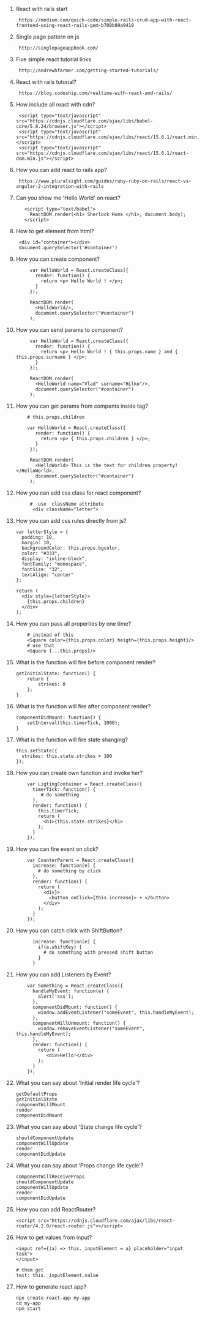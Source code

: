 1. React with rails start
        
        https://medium.com/quick-code/simple-rails-crud-app-with-react-frontend-using-react-rails-gem-b708b89a9419

1. Single page pattern on js
        
        http://singlepageappbook.com/
1. Five simple react tutorial links
        
        http://andrewhfarmer.com/getting-started-tutorials/
1. React with rails tutorial?
    
        https://blog.codeship.com/realtime-with-react-and-rails/
2. How include all react with cdn?
    
        <script type="text/javascript" src="https://cdnjs.cloudflare.com/ajax/libs/babel-core/5.8.24/browser.js"></script>
        <script type="text/javascript" src="https://cdnjs.cloudflare.com/ajax/libs/react/15.6.1/react.min.js"></script>
        <script type="text/javascript" src="https://cdnjs.cloudflare.com/ajax/libs/react/15.6.1/react-dom.min.js"></script>

3. How you can add react to rails app?
        
        https://www.pluralsight.com/guides/ruby-ruby-on-rails/react-vs-angular-2-integration-with-rails
4. Can you show me 'Hello World' on react?
          
          <script type="text/babel">
            ReactDOM.render(<h1> Sherlock Homs </h1>, document.body);
          </script>
5. How to get element from html?

        <div id="container"></div>
        document.querySelector('#container')

6. How you can create component?
        
            var HelloWorld = React.createClass({
              render: function() {
                return <p> Hello World ! </p>;
              }
            });
            
            ReactDOM.render(
              <HelloWorld/>,
              document.querySelector("#container")
            );
            
7. How you can send params to component?

            var HelloWorld = React.createClass({
              render: function() {
                return <p> Hello World ! { this.props.name } and { this.props.surname } </p>;
              }
            });
            
            ReactDOM.render(
              <HelloWorld name="Vlad" surname="Hilko"/>,
              document.querySelector("#container")
            );
8. How you can get params from compents inside tag?
           
           # this.props.children
           
           var HelloWorld = React.createClass({
              render: function() {
                return <p> { this.props.children } </p>;
              }
            });
            
            ReactDOM.render(
              <HelloWorld> This is the text for children property! </HelloWorld>,
              document.querySelector("#container")
            );        
        
9. How you can add css class for react component?
            
            #  use  className attribute
             <div className="letter">

10. How you can add css rules directly from js?
                
        var letterStyle = {
          padding: 10,
          margin: 10,
          backgroundColor: this.props.bgcolor,
          color: "#333",
          display: "inline-block",
          fontFamily: "monospace",
          fontSize: "32",
          textAlign: "center"
        };

        return (
          <div style={letterStyle}>
            {this.props.children}
          </div>
        );              
11. How you can pass all properties by one time?
          
            # instead of this
            <Square color={this.props.color} heigth={this.props.height}/>
            # use that
            <Square {...this.props}/>
12. What is the function will fire before component render?
        
        getInitialState: function() {
            return {
                strikes: 0
            };
        }
13. What is the function will fire after component render?
        
        componentDidMount: function() {
            setInterval(this.timerTick, 1000);
        }
14. What is the function will fire state shanging?
        
        this.setState({
          strikes: this.state.strikes + 100
        });
15. How you can create own function and invoke her?
        
            var LigtingContainer = React.createClass({
              timerTick: function() {
                 # do something
              },
              render: function() {
                this.timerTick;
                return (
                  <h1>{this.state.strikes}</h1>
                );
              }
            });
16. How you can fire event on click?
        
            var CounterParent = React.createClass({
              increase: function(e) {
                # do something by click
              },
              render: function() {
                return (
                  <div}>
                    <button onClick={this.increase}> + </button>
                  </div>
                );
              }
            });
17. How you can catch click with ShiftButton?
        
              increase: function(e) {
                if(e.shiftKey) {
                  # do something with pressed shift button 
                }
              }
18. How you can add Listeners by Event?
        
            var Something = React.createClass({
              handleMyEvent: function(e) {
                alert('sss');
              },
              componentDidMount: function() {
                window.addEventListener("someEvent", this.handleMyEvent);
              },
              componentWillUnmount: function() {
                window.removeEventListener("someEvent", this.handleMyEvent);
              },
              render: function() {
                return (
                   <div>Hello!</div>
                );
              }
            });
19. What you can say about 'Initial render life cycle'?

        getDefaultProps
        getInitialState
        componentWillMount
        render
        componentDidMount
20. What you can say about 'State change life cycle'?

        shouldComponentUpdate
        componentWillUpdate
        render
        componentDidUpdate
21. What you can say about 'Props change life cycle'?

        componentWillReceiveProps
        shouldComponentUpdate
        componentWillUpdate
        render
        componentDidUpdate
22. How you can add ReactRouter?
        
        <script src="https://cdnjs.cloudflare.com/ajax/libs/react-router/4.2.0/react-router.js"></script>
23. How to get values from input?
        
        <input ref={(a) => this._inputElement = a} placeholder="input task">
        </input>
        
        # them get
        text: this._inputElement.value
24. How to generate react app?
        
        npx create-react-app my-app
        cd my-app
        npm start
